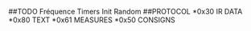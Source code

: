 ##TODO
Fréquence Timers
Init Random
##PROTOCOL
*0x30 IR DATA
	*0x80 TEXT
*0x61 MEASURES
*0x50 CONSIGNS